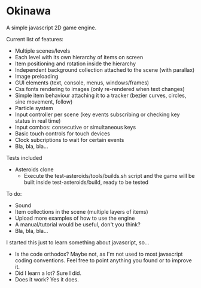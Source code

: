 Okinawa
=======

A simple javascript 2D game engine.

Current list of features:
 * Multiple scenes/levels
 * Each level with its own hierarchy of items on screen
 * Item positioning and rotation inside the hierarchy
 * Independent background collection attached to the scene (with parallax)
 * Image preloading
 * GUI elements (text, console, menus, windows/frames)
 * Css fonts rendering to images (only re-rendered when text changes)
 * Simple item behaviour attaching it to a tracker (bezier curves, circles, sine movement, follow)
 * Particle system
 * Input controller per scene (key events subscribing or checking key status in real time)
 * Input combos: consecutive or simultaneous keys
 * Basic touch controls for touch devices
 * Clock subcriptions to wait for certain events
 * Bla, bla, bla... 

Tests included
 * Asteroids clone
   + Execute the test-asteroids/tools/builds.sh script and the game will be built inside test-asteroids/build, ready to be tested
   
To do:
 * Sound
 * Item collections in the scene (multiple layers of items)
 * Upload more examples of how to use the engine
 * A manual/tutorial would be useful, don't you think?
 * Bla, bla, bla...

I started this just to learn something about javascript, so...
 * Is the code orthodox? Maybe not, as I'm not used to most javascript coding conventions. Feel free to point anything you found or to improve it.
 * Did I learn a lot? Sure I did.
 * Does it work? Yes it does.
